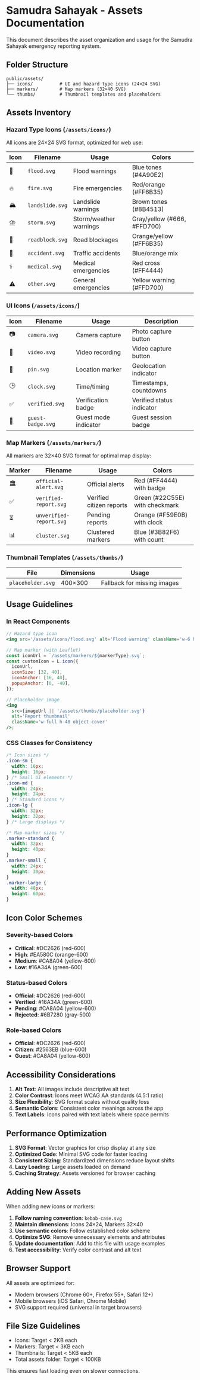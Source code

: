 # Samudra Sahayak - Assets Documentation

This document describes the asset organization and usage for the Samudra Sahayak emergency reporting system.

## Folder Structure

```
public/assets/
├── icons/          # UI and hazard type icons (24×24 SVG)
├── markers/        # Map markers (32×40 SVG)
└── thumbs/         # Thumbnail templates and placeholders
```

## Assets Inventory

### Hazard Type Icons (`/assets/icons/`)

All icons are 24×24 SVG format, optimized for web use:

| Icon | Filename        | Usage                  | Colors                      |
| ---- | --------------- | ---------------------- | --------------------------- |
| 🌊   | `flood.svg`     | Flood warnings         | Blue tones (#4A90E2)        |
| 🔥   | `fire.svg`      | Fire emergencies       | Red/orange (#FF6B35)        |
| 🏔️   | `landslide.svg` | Landslide warnings     | Brown tones (#8B4513)       |
| ⛈️   | `storm.svg`     | Storm/weather warnings | Gray/yellow (#666, #FFD700) |
| 🚧   | `roadblock.svg` | Road blockages         | Orange/yellow (#FF6B35)     |
| 🚗   | `accident.svg`  | Traffic accidents      | Blue/orange mix             |
| ⚕️   | `medical.svg`   | Medical emergencies    | Red cross (#FF4444)         |
| ⚠️   | `other.svg`     | General emergencies    | Yellow warning (#FFD700)    |

### UI Icons (`/assets/icons/`)

| Icon | Filename          | Usage                | Description               |
| ---- | ----------------- | -------------------- | ------------------------- |
| 📷   | `camera.svg`      | Camera capture       | Photo capture button      |
| 🎥   | `video.svg`       | Video recording      | Video capture button      |
| 📍   | `pin.svg`         | Location marker      | Geolocation indicator     |
| 🕒   | `clock.svg`       | Time/timing          | Timestamps, countdowns    |
| ✅   | `verified.svg`    | Verification badge   | Verified status indicator |
| 👤   | `guest-badge.svg` | Guest mode indicator | Guest session badge       |

### Map Markers (`/assets/markers/`)

All markers are 32×40 SVG format for optimal map display:

| Marker | Filename                | Usage                    | Colors                         |
| ------ | ----------------------- | ------------------------ | ------------------------------ |
| 🏛️     | `official-alert.svg`    | Official alerts          | Red (#FF4444) with badge       |
| ✅     | `verified-report.svg`   | Verified citizen reports | Green (#22C55E) with checkmark |
| ⏳     | `unverified-report.svg` | Pending reports          | Orange (#F59E0B) with clock    |
| 📊     | `cluster.svg`           | Clustered markers        | Blue (#3B82F6) with count      |

### Thumbnail Templates (`/assets/thumbs/`)

| File              | Dimensions | Usage                       |
| ----------------- | ---------- | --------------------------- |
| `placeholder.svg` | 400×300    | Fallback for missing images |

## Usage Guidelines

### In React Components

```jsx
// Hazard type icon
<img src='/assets/icons/flood.svg' alt='Flood warning' className='w-6 h-6' />;

// Map marker (with Leaflet)
const iconUrl = `/assets/markers/${markerType}.svg`;
const customIcon = L.icon({
  iconUrl,
  iconSize: [32, 40],
  iconAnchor: [16, 40],
  popupAnchor: [0, -40],
});

// Placeholder image
<img
  src={imageUrl || '/assets/thumbs/placeholder.svg'}
  alt='Report thumbnail'
  className='w-full h-48 object-cover'
/>;
```

### CSS Classes for Consistency

```css
/* Icon sizes */
.icon-sm {
  width: 16px;
  height: 16px;
} /* Small UI elements */
.icon-md {
  width: 24px;
  height: 24px;
} /* Standard icons */
.icon-lg {
  width: 32px;
  height: 32px;
} /* Large displays */

/* Map marker sizes */
.marker-standard {
  width: 32px;
  height: 40px;
}
.marker-small {
  width: 24px;
  height: 30px;
}
.marker-large {
  width: 48px;
  height: 60px;
}
```

## Icon Color Schemes

### Severity-based Colors

- **Critical**: #DC2626 (red-600)
- **High**: #EA580C (orange-600)
- **Medium**: #CA8A04 (yellow-600)
- **Low**: #16A34A (green-600)

### Status-based Colors

- **Official**: #DC2626 (red-600)
- **Verified**: #16A34A (green-600)
- **Pending**: #CA8A04 (yellow-600)
- **Rejected**: #6B7280 (gray-500)

### Role-based Colors

- **Official**: #DC2626 (red-600)
- **Citizen**: #2563EB (blue-600)
- **Guest**: #CA8A04 (yellow-600)

## Accessibility Considerations

1. **Alt Text**: All images include descriptive alt text
2. **Color Contrast**: Icons meet WCAG AA standards (4.5:1 ratio)
3. **Size Flexibility**: SVG format scales without quality loss
4. **Semantic Colors**: Consistent color meanings across the app
5. **Text Labels**: Icons paired with text labels where space permits

## Performance Optimization

1. **SVG Format**: Vector graphics for crisp display at any size
2. **Optimized Code**: Minimal SVG code for faster loading
3. **Consistent Sizing**: Standardized dimensions reduce layout shifts
4. **Lazy Loading**: Large assets loaded on demand
5. **Caching Strategy**: Assets versioned for browser caching

## Adding New Assets

When adding new icons or markers:

1. **Follow naming convention**: `kebab-case.svg`
2. **Maintain dimensions**: Icons 24×24, Markers 32×40
3. **Use semantic colors**: Follow established color scheme
4. **Optimize SVG**: Remove unnecessary elements and attributes
5. **Update documentation**: Add to this file with usage examples
6. **Test accessibility**: Verify color contrast and alt text

## Browser Support

All assets are optimized for:

- Modern browsers (Chrome 60+, Firefox 55+, Safari 12+)
- Mobile browsers (iOS Safari, Chrome Mobile)
- SVG support required (universal in target browsers)

## File Size Guidelines

- Icons: Target < 2KB each
- Markers: Target < 3KB each
- Thumbnails: Target < 5KB each
- Total assets folder: Target < 100KB

This ensures fast loading even on slower connections.
